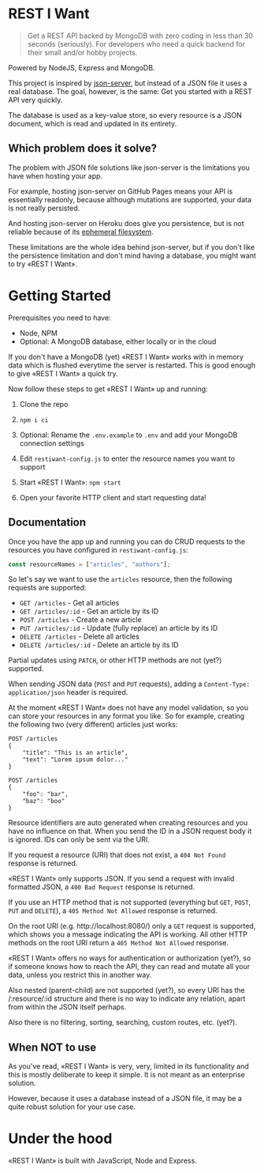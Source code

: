 # REST I Want

> Get a REST API backed by MongoDB with zero coding in less than 30 seconds (seriously). For developers who need a quick backend for their small and/or hobby projects.

Powered by NodeJS, Express and MongoDB.

This project is inspired by [json-server](https://github.com/typicode/json-server), but instead of a JSON file it uses a real database. The goal, however, is the same: Get you started with a REST API very quickly.

The database is used as a key-value store, so every resource is a JSON document, which is read and updated in its entirety.

## Which problem does it solve?

The problem with JSON file solutions like json-server is the limitations you have when hosting your app.

For example, hosting json-server on GitHub Pages means your API is essentially readonly, because although mutations are supported, your data is not really persisted.

And hosting json-server on Heroku does give you persistence, but is not reliable because of its [ephemeral filesystem](https://devcenter.heroku.com/articles/dynos#ephemeral-filesystem).

These limitations are the whole idea behind json-server, but if you don't like the persistence limitation and don't mind having a database, you might want to try «REST I Want».

# Getting Started

Prerequisites you need to have:

- Node, NPM
- Optional: A MongoDB database, either locally or in the cloud

If you don't have a MongoDB (yet) «REST I Want» works with in memory data which is flushed everytime the server is restarted. This is good enough to give «REST I Want» a quick try.

Now follow these steps to get «REST I Want» up and running:

1. Clone the repo

2. `npm i ci`

3. Optional: Rename the `.env.example` to `.env` and add your MongoDB connection settings

4. Edit `restiwant-config.js` to enter the resource names you want to support

5. Start «REST I Want»: `npm start`

6. Open your favorite HTTP client and start requesting data!

## Documentation

Once you have the app up and running you can do CRUD requests to the resources you have configured in `restiwant-config.js`:

```js
const resourceNames = ["articles", "authors"];
```

So let's say we want to use the `articles` resource, then the following requests are supported:

- `GET /articles` - Get all articles
- `GET /articles/:id` - Get an article by its ID
- `POST /articles` - Create a new article
- `PUT /articles/:id` - Update (fully replace) an article by its ID
- `DELETE /articles` - Delete all articles
- `DELETE /articles/:id` - Delete an article by its ID

Partial updates using `PATCH`, or other HTTP methods are not (yet?) supported.

When sending JSON data (`POST` and `PUT` requests), adding a `Content-Type: application/json` header is required.

At the moment «REST I Want» does not have any model validation, so you can store your resources in any format you like. So for example, creating the following two (very different) articles just works:

```
POST /articles
{
    "title": "This is an article",
    "text": "Lorem ipsum dolor..."
}

POST /articles
{
    "foo": "bar",
    "baz": "boo"
}
```

Resource identifiers are auto generated when creating resources and you have no influence on that. When you send the ID in a JSON request body it is ignored. IDs can only be sent via the URI.

If you request a resource (URI) that does not exist, a `404 Not Found` response is returned.

«REST I Want» only supports JSON. If you send a request with invalid formatted JSON, a `400 Bad Request` response is returned.

If you use an HTTP method that is not supported (everything but `GET`, `POST`, `PUT` and `DELETE`), a `405 Method Not Allowed` response is returned.

On the root URI (e.g. http://localhost:8080/) only a `GET` request is supported, which shows you a message indicating the API is working. All other HTTP methods on the root URI return a `405 Method Not Allowed` response.

«REST I Want» offers no ways for authentication or authorization (yet?), so if someone knows how to reach the API, they can read and mutate all your data, unless you restrict this in another way.

Also nested (parent-child) are not supported (yet?), so every URI has the /:resource/:id structure and there is no way to indicate any relation, apart from within the JSON itself perhaps.

Also there is no filtering, sorting, searching, custom routes, etc. (yet?).

## When NOT to use

As you've read, «REST I Want» is very, very, limited in its functionality and this is mostly deliberate to keep it simple. It is not meant as an enterprise solution.

However, because it uses a database instead of a JSON file, it may be a quite robust solution for your use case.

# Under the hood

«REST I Want» is built with JavaScript, Node and Express.
